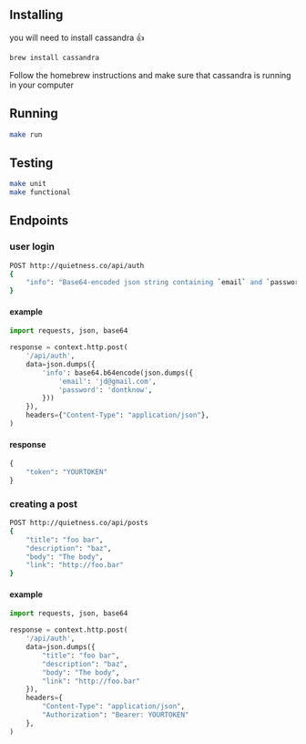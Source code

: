 ## Installing

you will need to install cassandra :+1:

```bash
brew install cassandra
```

Follow the homebrew instructions and make sure that cassandra is running in your computer

## Running

```bash
make run
```

## Testing

```bash
make unit
make functional
```


## Endpoints


### user login

```bash
POST http://quietness.co/api/auth
{
    "info": "Base64-encoded json string containing `email` and `password`"
}
```

#### example

```python
import requests, json, base64

response = context.http.post(
    '/api/auth',
    data=json.dumps({
        'info': base64.b64encode(json.dumps({
            'email': 'jd@gmail.com',
            'password': 'dontknow',
        }))
    }),
    headers={"Content-Type": "application/json"},
)
````

#### response

```python
{
    "token": "YOURTOKEN"
}
```

### creating a post

```bash
POST http://quietness.co/api/posts
{
    "title": "foo bar",
    "description": "baz",
    "body": "The body",
    "link": "http://foo.bar"
}
```

#### example

```python
import requests, json, base64

response = context.http.post(
    '/api/auth',
    data=json.dumps({
        "title": "foo bar",
        "description": "baz",
        "body": "The body",
        "link": "http://foo.bar"
    }),
    headers={
        "Content-Type": "application/json",
        "Authorization": "Bearer: YOURTOKEN"
    },
)
````
